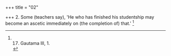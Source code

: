 +++
title = "02"

+++
2. Some (teachers say), 'He who has finished his studentship may become an ascetic immediately on (the completion of) that.' [^1] 


[^1]:  17. Gautama III, 1.
